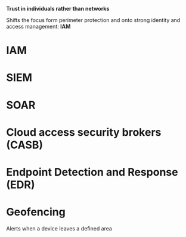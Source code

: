 **Trust in individuals rather than networks**

Shifts the focus form perimeter protection and onto strong identity and access management: **IAM**

# IAM 

# SIEM

# SOAR

# Cloud access security brokers (CASB)

# Endpoint Detection and Response (EDR)

# Geofencing
Alerts when a device leaves a defined area